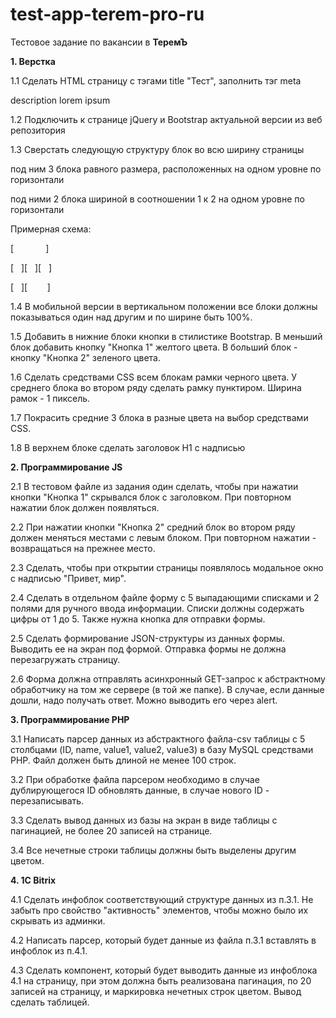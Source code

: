 # test-app-terem-pro-ru
Тестовое задание по вакансии в <b>ТеремЪ</b>

<b>1\. Верстка</b>

1.1 Сделать HTML страницу с тэгами title "Тест", заполнить тэг meta

description lorem ipsum

1.2 Подключить к странице jQuery и Bootstrap актуальной версии из веб репозитория

1.3 Сверстать следующую структуру блок во всю ширину страницы

под ним 3 блока равного размера, расположенных на одном уровне по горизонтали

под ними 2 блока шириной в соотношении 1 к 2 на одном уровне по горизонтали

Примерная схема:

[             ]

[   ][   ][   ]

[   ][        ]

1.4 В мобильной версии в вертикальном положении все блоки должны показываться один над другим и по ширине быть 100%.

1.5 Добавить в нижние блоки кнопки в стилистике Bootstrap. В меньший блок добавить кнопку "Кнопка 1" желтого цвета. В больший блок - кнопку "Кнопка 2" зеленого цвета.

1.6 Сделать средствами CSS всем блокам рамки черного цвета. У среднего блока во втором ряду сделать рамку пунктиром. Ширина рамок - 1 пиксель.

1.7 Покрасить средние 3 блока в разные цвета на выбор средствами CSS.

1.8 В верхнем блоке сделать заголовок H1 с надписью

<b>2\. Программирование JS</b>

2.1 В тестовом файле из задания один сделать, чтобы при нажатии кнопки "Кнопка 1" скрывался блок с заголовком. При повторном нажатии блок должен появляться.

2.2 При нажатии кнопки "Кнопка 2" средний блок во втором ряду должен меняться местами с левым блоком. При повторном нажатии - возвращаться на прежнее место.

2.3 Сделать, чтобы при открытии страницы появлялось модальное окно с надписью "Привет, мир". 

2.4 Сделать в отдельном файле форму с 5 выпадающими списками и 2 полями для ручного ввода информации. Списки должны содержать цифры от 1 до 5. Также нужна кнопка для отправки формы.

2.5 Сделать формирование JSON-структуры из данных формы. Выводить ее на экран под формой. Отправка формы не должна перезагружать страницу.

2.6 Форма должна отправлять асинхронный GET-запрос к абстрактному обработчику на том же сервере (в той же папке). В случае, если данные дошли, надо получать ответ. Можно выводить его через alert.

<b>3\. Программирование PHP</b>

3.1 Написать парсер данных из абстрактного файла-csv таблицы с 5 столбцами (ID, name, value1, value2, value3) в базу MySQL средствами PHP. Файл должен быть длиной не менее 100 строк.

3.2 При обработке файла парсером необходимо в случае дублирующегося ID обновлять данные, в случае нового ID - перезаписывать.

3.3 Сделать вывод данных из базы на экран в виде таблицы с пагинацией, не более 20 записей на странице.

3.4 Все нечетные строки таблицы должны быть выделены другим цветом.

<b>4\. 1С Bitrix</b>

4.1 Сделать инфоблок соответствующий структуре данных из п.3.1. Не забыть про свойство "активность" элементов, чтобы можно было их скрывать из админки.

4.2 Написать парсер, который будет данные из файла п.3.1 вставлять в инфоблок из п.4.1.

4.3 Сделать компонент, который будет выводить данные из инфоблока 4.1 на страницу, при этом должна быть реализована пагинация, по 20 записей на страницу, и маркировка нечетных строк цветом. Вывод сделать таблицей.
